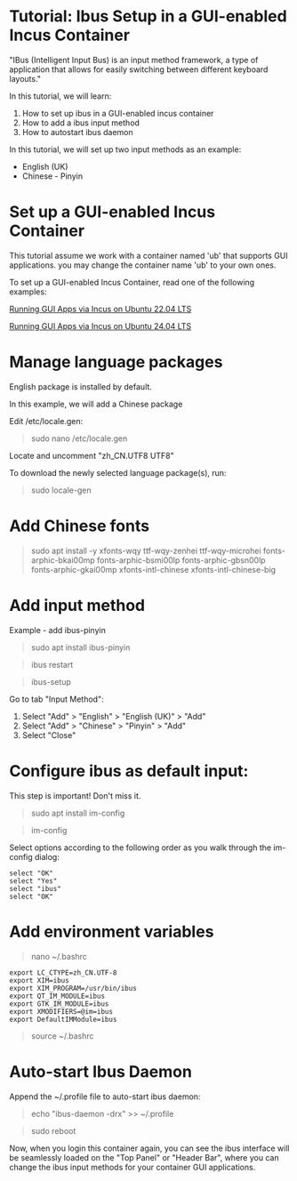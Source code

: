 # Tutorial: Ibus Setup in a GUI-enabled Incus Container

"IBus (Intelligent Input Bus) is an input method framework, a type of application that allows for easily switching between different keyboard layouts."

In this tutorial, we will learn:

1. How to set up ibus in a GUI-enabled incus container
2. How to add a ibus input method
3. How to autostart ibus daemon

In this tutorial, we will set up two input methods as an example:
* English (UK)
* Chinese - Pinyin

# Set up a GUI-enabled Incus Container

This tutorial assume we work with a container named 'ub' that supports GUI applications. you may change the container name 'ub' to your own ones.

To set up a GUI-enabled Incus Container, read one of the following examples:

[Running GUI Apps via Incus on Ubuntu 22.04 LTS](https://github.com/eliranwong/incus_container_gui_setup/blob/main/ubuntu_22.04_LTS_tested.md)

[Running GUI Apps via Incus on Ubuntu 24.04 LTS](https://github.com/eliranwong/incus_container_gui_setup/blob/main/ubuntu_24.04_LTS_tested.md)

# Manage language packages

English package is installed by default.

In this example, we will add a Chinese package

Edit /etc/locale.gen:

> sudo nano /etc/locale.gen

Locate and uncomment "zh_CN.UTF8 UTF8"

To download the newly selected language package(s), run:

> sudo locale-gen

# Add Chinese fonts

> sudo apt install -y xfonts-wqy ttf-wqy-zenhei ttf-wqy-microhei fonts-arphic-bkai00mp fonts-arphic-bsmi00lp fonts-arphic-gbsn00lp fonts-arphic-gkai00mp xfonts-intl-chinese xfonts-intl-chinese-big

# Add input method

Example - add ibus-pinyin

> sudo apt install ibus-pinyin

> ibus restart

> ibus-setup

Go to tab "Input Method":

1. Select "Add" > "English" > "English (UK)" > "Add"
2. Select "Add" > "Chinese" > "Pinyin" > "Add"
3. Select "Close"

# Configure ibus as default input:

This step is important! Don't miss it.

> sudo apt install im-config

> im-config

Select options according to the following order as you walk through the im-config dialog:

```
select "OK"
select "Yes"
select "ibus"
select "OK"
```

# Add environment variables

> nano ~/.bashrc

```
export LC_CTYPE=zh_CN.UTF-8
export XIM=ibus
export XIM_PROGRAM=/usr/bin/ibus
export QT_IM_MODULE=ibus
export GTK_IM_MODULE=ibus
export XMODIFIERS=@im=ibus
export DefaultIMModule=ibus
```

> source ~/.bashrc

# Auto-start Ibus Daemon

Append the ~/.profile file to auto-start ibus daemon:

> echo "ibus-daemon -drx" >> ~/.profile

> sudo reboot

Now, when you login this container again, you can see the ibus interface will be seamlessly loaded on the "Top Panel" or "Header Bar", where you can change the ibus input methods for your container GUI applications.
